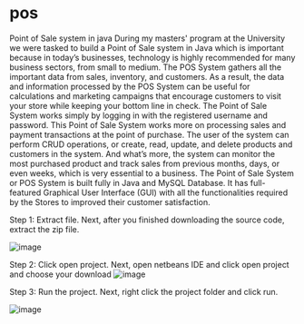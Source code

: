 # pos
Point of Sale system in java
During my masters' program at the University we were tasked to build a Point of Sale system in Java which is important because in today’s businesses, technology is highly recommended for many business sectors, from small to medium. The POS System gathers all the important data from sales, inventory, and customers. As a result, the data and information processed by the POS System can be useful for calculations and marketing campaigns that encourage customers to visit your store while keeping your bottom line in check. 
The Point of Sale System works simply by logging in with the registered username and password. This Point of Sale System works more on processing sales and payment transactions at the point of purchase. The user of the system can perform CRUD operations, or create, read, update, and delete products and customers in the system. And what’s more, the system can monitor the most purchased product and track sales from previous months, days, or even weeks, which is very essential to a business.
The Point of Sale System or POS System is built fully in Java and MySQL Database. It has full-featured Graphical User Interface (GUI) with all the functionalities required by the Stores to improved their customer satisfaction.

Step 1: Extract file.
Next, after you finished downloading the source code, extract the zip file.

![image](https://user-images.githubusercontent.com/6866702/165156085-41081433-3343-4f82-93c2-ee9596848e1d.png)

Step 2: Click open project.
Next, open netbeans IDE and click open project and choose your download
![image](https://user-images.githubusercontent.com/6866702/165156292-1bf4c810-fcf7-4dad-a32c-664490f5eb60.png)

Step 3: Run the project.
Next, right click the project folder and click run.

![image](https://user-images.githubusercontent.com/6866702/165156467-33eb0284-c287-4b46-8ab6-3599a1f2eb12.png)



